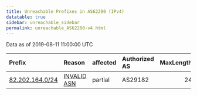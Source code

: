 ```yaml
---
title: Unreachable Prefixes in AS62200 (IPv4)
datatable: true
sidebar: unreachable_sidebar
permalink: unreachable_AS62200-v4.html
---
```


Data as of 2019-08-11 11:00:00 UTC


<div class="datatable-begin"></div>

| Prefix                                                   | Reason                                                                                                 | affected   | Authorized AS   |   MaxLength | Anchor                                         |   unreachable /24s |
|:---------------------------------------------------------|:-------------------------------------------------------------------------------------------------------|:-----------|:----------------|------------:|:-----------------------------------------------|-------------------:|
| [82.202.164.0/24](https://stat.ripe.net/82.202.164.0/24) | [INVALID ASN](https://rpki-validator.ripe.net/announcement-preview?asn=AS62200&prefix=82.202.164.0/24) | partial    | AS29182         |          24 | [RIPE](unreachable_RIPE_NCC_RPKI_Root-v4.html) |                  1 |

<div class="datatable-end"></div>